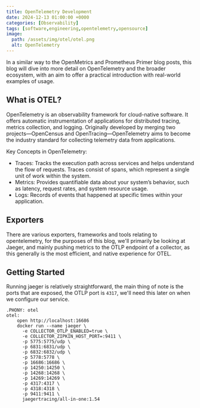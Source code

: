 ```yaml
---
title: OpenTelemetry Development
date: 2024-12-13 01:00:00 +0000
categories: [Observability]
tags: [software,engineering,opentelemetry,opensource]
image:
  path: /assets/img/otel/otel.png
  alt: OpenTelemetry
---
```


In a similar way to the OpenMetrics and Prometheus Primer blog posts, this blog will dive into more detail on OpenTelemetry and the broader ecosystem, with an aim to offer a practical introduction with real-world examples of usage.

## What is OTEL?

OpenTelemetry is an observability framework for cloud-native software. It offers automatic instrumentation of applications for distributed tracing, metrics collection, and logging. Originally developed by merging two projects—OpenCensus and OpenTracing—OpenTelemetry aims to become the industry standard for collecting telemetry data from applications.

Key Concepts in OpenTelemetry:
- Traces: Tracks the execution path across services and helps understand the flow of requests. Traces consist of spans, which represent a single unit of work within the system.
- Metrics: Provides quantifiable data about your system’s behavior, such as latency, request rates, and system resource usage.
- Logs: Records of events that happened at specific times within your application.

## Exporters

There are various exporters, frameworks and tools relating to opentelemetry, for the purposes of this blog, we'll primarily be looking at Jaeger, and mainly pushing metrics to the OTLP endpoint of a collector, as this generally is the most efficient, and native experience for OTEL.

## Getting Started

Running jaeger is relatively straightforward, the main thing of note is the ports that are exposed, the OTLP port is `4317`, we'll need this later on when we configure our service.

```
.PHONY: otel
otel:
	open http://localhost:16686
	docker run --name jaeger \
	  -e COLLECTOR_OTLP_ENABLED=true \
	  -e COLLECTOR_ZIPKIN_HOST_PORT=:9411 \
	  -p 5775:5775/udp \
	  -p 6831:6831/udp \
	  -p 6832:6832/udp \
	  -p 5778:5778 \
	  -p 16686:16686 \
	  -p 14250:14250 \
	  -p 14268:14268 \
	  -p 14269:14269 \
	  -p 4317:4317 \
	  -p 4318:4318 \
	  -p 9411:9411 \
	  jaegertracing/all-in-one:1.54

```
